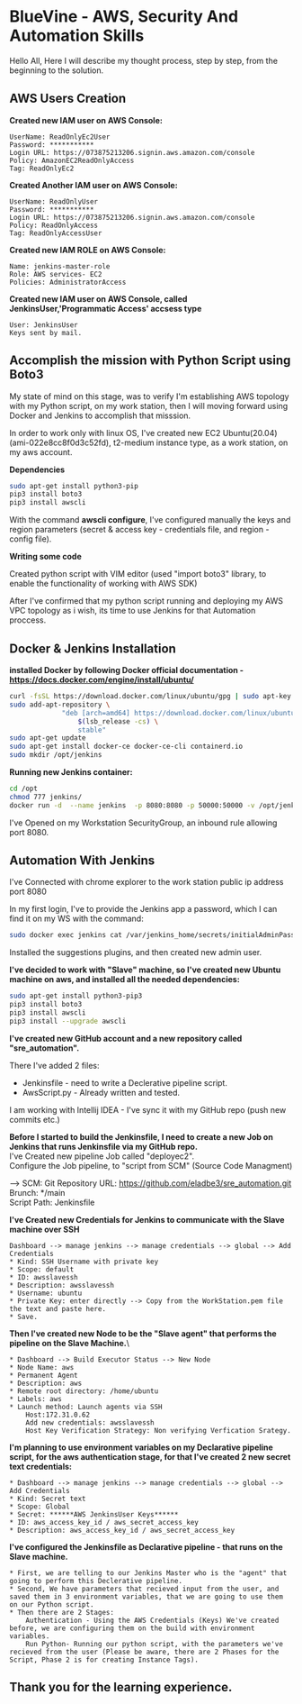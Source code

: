 # BlueVine - AWS, Security And Automation Skills
Hello All,
Here I will describe my thought process, step by step, from the beginning to the solution.


## AWS Users Creation
**Created new IAM user on AWS Console:**

    UserName: ReadOnlyEc2User
    Password: ***********
	Login URL: https://073875213206.signin.aws.amazon.com/console
	Policy: AmazonEC2ReadOnlyAccess
	Tag: ReadOnlyEc2
**Created Another IAM user on AWS Console:**

    UserName: ReadOnlyUser
	Password: ***********
	Login URL: https://073875213206.signin.aws.amazon.com/console
	Policy: ReadOnlyAccess
	Tag: ReadOnlyAccessUser

**Created new IAM ROLE on AWS Console:**
    
    Name: jenkins-master-role
    Role: AWS services- EC2
    Policies: AdministratorAccess

**Created new IAM user on AWS Console, called JenkinsUser,'Programmatic Access' accsess type**

    User: JenkinsUser
    Keys sent by mail.

## Accomplish the mission with Python Script using Boto3

My state of mind on this stage, was to verify I'm establishing AWS topology with my Python script, on my work station, then I will moving forward using Docker and Jenkins to accomplish that misssion.

In order to work only with linux OS, I've created new EC2 Ubuntu(20.04) (ami-022e8cc8f0d3c52fd), t2-medium instance type, as a work station, on my aws account.

**Dependencies**

```bash
sudo apt-get install python3-pip
pip3 install boto3
pip3 install awscli
```
With the command **awscli configure**, I've configured manually the keys and region parameters (secret & access key - credentials file, and region -config file).

**Writing some code**

Created python script with VIM editor (used "import boto3" library, to enable the functionality of working with AWS SDK)

After I've confirmed that my python script running and deploying my AWS VPC topology as i wish, its time to use Jenkins for that Automation proccess.

## Docker & Jenkins Installation

**installed Docker by following Docker official documentation - https://docs.docker.com/engine/install/ubuntu/**

```bash
curl -fsSL https://download.docker.com/linux/ubuntu/gpg | sudo apt-key add -
sudo add-apt-repository \
 	         "deb [arch=amd64] https://download.docker.com/linux/ubuntu \
                 $(lsb_release -cs) \
                 stable"
sudo apt-get update
sudo apt-get install docker-ce docker-ce-cli containerd.io
sudo mkdir /opt/jenkins
```
**Running new Jenkins container:**

```bash
cd /opt
chmod 777 jenkins/
docker run -d  --name jenkins  -p 8080:8080 -p 50000:50000 -v /opt/jenkins:/var/jenkins_home jenkins/jenkins:lts
```
I've Opened on my Workstation SecurityGroup, an inbound rule allowing port 8080.

## Automation With Jenkins

I've Connected with chrome explorer to the work station public ip address port 8080

In my first login, I've to provide the Jenkins app a password, which I can find it on my WS with the command:
```bash
sudo docker exec jenkins cat /var/jenkins_home/secrets/initialAdminPassword
```

Installed the suggestions plugins, and then created new admin user.

**I've decided to work with "Slave" machine, so I've created new Ubuntu machine on aws, and installed all the needed dependencies:**
```bash
sudo apt-get install python3-pip3
pip3 install boto3
pip3 install awscli
pip3 install --upgrade awscli
```

**I've created new GitHub account and a new repository called "sre_automation".**

There I've added 2 files:
* Jenkinsfile - need to write a Declerative pipeline script.
* AwsScript.py - Already written and tested.

I am working with Intellij IDEA - I've sync it with my GitHub repo (push new commits etc.)

**Before I started to build the Jenkinsfile, I need to create a new Job on Jenkins that runs Jenkinsfile via my GitHub repo.**\
I've Created new pipeline Job called "deployec2".\
Configure the Job pipeline, to "script from SCM" (Source Code Managment)

--> SCM: Git
Repository URL: https://github.com/eladbe3/sre_automation.git \
Brunch: */main \
Script Path: Jenkinsfile

**I've Created new Credentials for Jenkins to communicate with the Slave machine over SSH**
        
    Dashboard --> manage jenkins --> manage credentials --> global --> Add Credentials
    * Kind: SSH Username with private key
    * Scope: default
	* ID: awsslavessh
	* Description: awsslavessh
	* Username: ubuntu
	* Private Key: enter directly --> Copy from the WorkStation.pem file the text and paste here.
	* Save.

**Then I've created new Node to be the "Slave agent" that performs the pipeline on the Slave Machine.**\

    * Dashboard --> Build Executor Status --> New Node
    * Node Name: aws
    * Permanent Agent
    * Description: aws
    * Remote root directory: /home/ubuntu
    * Labels: aws
    * Launch method: Launch agents via SSH
        Host:172.31.0.62
        Add new credentials: awsslavessh
        Host Key Verification Strategy: Non verifying Verfication Srategy.

**I'm planning to use environment variables on my Declarative pipeline script, for the aws authentication stage,
for that I've created 2 new secret text credentials:**

    * Dashboard --> manage jenkins --> manage credentials --> global --> Add Credentials
    * Kind: Secret text
    * Scope: Global
    * Secret: ******AWS JenkinsUser Keys******
    * ID: aws_access_key_id / aws_secret_access_key
    * Description: aws_access_key_id / aws_secret_access_key

**I've configured the Jenkinsfile as Declarative pipeline - that runs on the Slave machine.**

    * First, we are telling to our Jenkins Master who is the "agent" that going to perform this Declerative pipeline.
    * Second, We have parameters that recieved input from the user, and saved them in 3 environment variables, that we are going to use them on our Python script.
    * Then there are 2 Stages:
        Authentication - Using the AWS Credentials (Keys) We've created before, we are configuring them on the build with environment variables.
        Run Python- Running our python script, with the parameters we've recieved from the user (Please be aware, there are 2 Phases for the Script, Phase 2 is for creating Instance Tags).



## Thank you for the learning experience.
